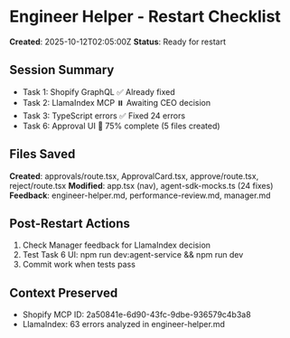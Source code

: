 # Engineer Helper - Restart Checklist
**Created**: 2025-10-12T02:05:00Z
**Status**: Ready for restart

## Session Summary
- Task 1: Shopify GraphQL ✅ Already fixed
- Task 2: LlamaIndex MCP ⏸️ Awaiting CEO decision  
- Task 3: TypeScript errors ✅ Fixed 24 errors
- Task 6: Approval UI 🔄 75% complete (5 files created)

## Files Saved
**Created**: approvals/route.tsx, ApprovalCard.tsx, approve/route.tsx, reject/route.tsx
**Modified**: app.tsx (nav), agent-sdk-mocks.ts (24 fixes)
**Feedback**: engineer-helper.md, performance-review.md, manager.md

## Post-Restart Actions
1. Check Manager feedback for LlamaIndex decision
2. Test Task 6 UI: npm run dev:agent-service && npm run dev
3. Commit work when tests pass

## Context Preserved
- Shopify MCP ID: 2a50841e-6d90-43fc-9dbe-936579c4b3a8
- LlamaIndex: 63 errors analyzed in engineer-helper.md
